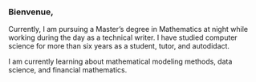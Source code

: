 ### Bienvenue, 

Currently, I am pursuing a Master’s degree in Mathematics at night while working during the day as a technical writer. I have studied computer science for more than six years as a student, tutor, and autodidact.

I am currently learning about mathematical modeling methods, data science, and financial mathematics.


<!--
**dylan-wolf/Dylan-Wolf** is a ✨ _special_ ✨ repository because its `README.md` (this file) appears on your GitHub profile.

Here are some ideas to get you started:

- 🔭 I’m currently working on ...
- 🌱 I’m currently learning ...
- 👯 I’m looking to collaborate on ...
- 🤔 I’m looking for help with ...
- 💬 Ask me about ...
- 📫 How to reach me: ...
- 😄 Pronouns: ...
- ⚡ Fun fact: ...
-->
